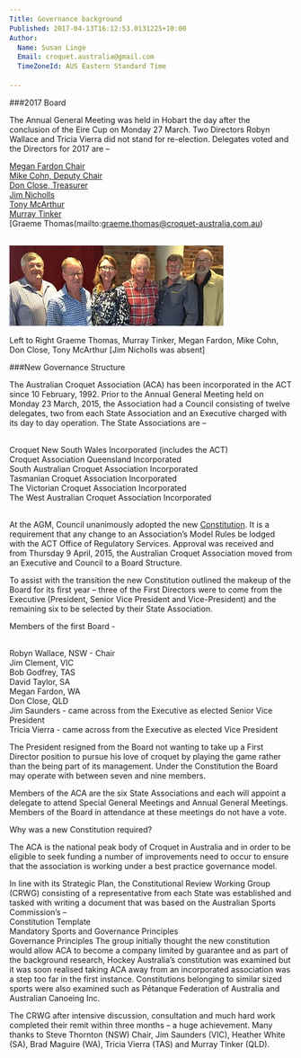 ```yaml
---
Title: Governance background
Published: 2017-04-13T16:12:53.0131225+10:00
Author:
  Name: Susan Linge
  Email: croquet.australia@gmail.com
  TimeZoneId: AUS Eastern Standard Time

---
```

###2017 Board

The Annual General Meeting was held in Hobart the day after the conclusion of the Eire Cup on Monday 27 March.  Two Directors Robyn Wallace and Tricia Vierra did not stand for re-election.  Delegates voted and the Directors for 2017 are –

[Megan Fardon Chair](mailto:chair@croquet-australia.com.au)
<br/>[Mike Cohn, Deputy Chair](mailto:mike.cohn@croquet-australia.com.au)
<br/>[Don Close, Treasurer](mailto:don.close@croquet-australia.com.au)
<br/>[Jim Nicholls](mailto:jim.nicholls@croquet-australia.com.au)
<br/>[Tony McArthur](mailto:tony.mcarthur@croquet-australia.com.au)
<br/>[Murray Tinker](mailto:murray.tinker@croquet-australia.com.au)
<br/>[Graeme Thomas\(mailto:graeme.thomas@croquet-australia.com.au)


<br/><img src="/governance/img-0084-x4.jpg" alt="2017 Board" title="2017 Board"/>

Left to Right Graeme Thomas, Murray Tinker, Megan Fardon, Mike Cohn, Don Close, Tony McArthur [Jim Nicholls was absent]

###New Governance Structure

The Australian Croquet Association (ACA) has been incorporated in the ACT since 10 February, 1992.  Prior to the Annual General Meeting held on Monday 23 March, 2015, the Association had a Council consisting of twelve delegates, two from each State Association and an Executive charged with its day to day operation.  The State Associations are –

<br/>Croquet New South Wales Incorporated (includes the ACT)
<br/>Croquet Association Queensland Incorporated 
<br/>South Australian Croquet Association Incorporated
<br/>Tasmanian Croquet Association Incorporated
<br/>The Victorian Croquet Association Incorporated
<br/>The West Australian Croquet Association Incorporated

<br/>At the AGM, Council unanimously adopted the new [Constitution](/aca-constitution-9-april-2015.pdf). It is a requirement that any change to an Association’s Model Rules be lodged with the ACT Office of Regulatory Services.  Approval was received and from Thursday 9 April, 2015, the Australian Croquet Association moved from an Executive and Council to a Board Structure.

To assist with the transition the new Constitution outlined the makeup of the Board for its first year – three of the First Directors were to come from the Executive (President, Senior Vice President and Vice-President) and the remaining six to be selected by their State Association.  

Members of the first Board  - 

<br/>Robyn Wallace, NSW - Chair
<br/>Jim Clement, VIC
<br/>Bob Godfrey, TAS
<br/>David Taylor, SA
<br/>Megan Fardon, WA
<br/>Don Close, QLD
<br/>Jim Saunders - came across from the Executive as elected Senior Vice President
<br/>Tricia Vierra - came across from the Executive as elected Vice President

The President resigned from the Board not wanting to take up a First Director position to pursue his love of croquet by playing the game rather than the being part of its management.  Under the Constitution the Board may operate with between seven and nine members.  

Members of the ACA are the six State Associations and each will appoint a delegate to attend Special General Meetings and Annual General Meetings.  Members of the Board in attendance at these meetings do not have a vote.

Why was a new Constitution required?

The ACA is the national peak body of Croquet in Australia and in order to be eligible to seek funding a number of improvements need to occur to ensure that the association is working under a best practice governance model.


In line with its Strategic Plan, the Constitutional Review Working Group (CRWG) consisting of a representative from each State was established and tasked with writing a document that was based on the Australian Sports Commission’s – 
<br/>Constitution Template
<br/>Mandatory Sports and Governance Principles
<br/>Governance Principles
The group initially thought the new constitution would allow ACA to become a company limited by guarantee and as part of the background research, Hockey Australia’s constitution was examined but it was soon realised taking ACA away from an incorporated association was a step too far in the first instance.  Constitutions belonging to similar sized sports were also examined such as Pétanque Federation of Australia and Australian Canoeing Inc.

The CRWG after intensive discussion, consultation and much hard work completed their remit within three months – a huge achievement.  Many thanks to Steve Thornton (NSW) Chair, Jim Saunders (VIC), Heather White (SA), Brad Maguire (WA), Tricia Vierra (TAS) and Murray Tinker (QLD).